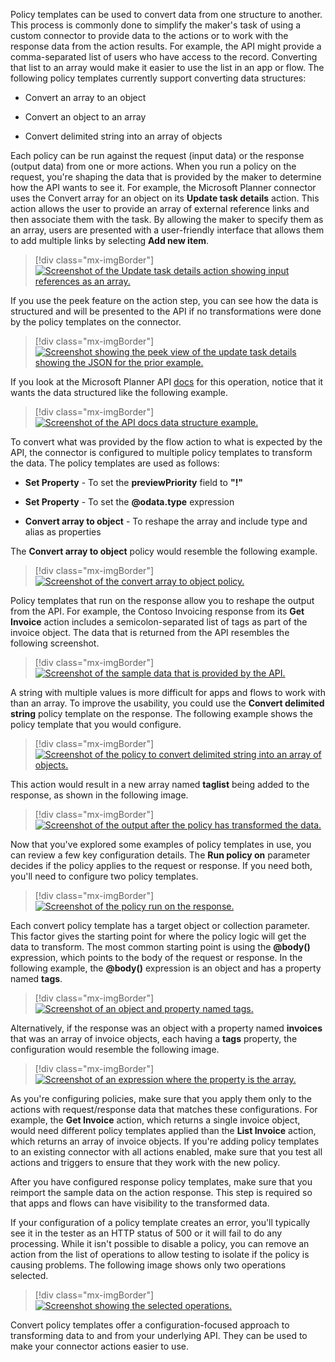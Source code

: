 Policy templates can be used to convert data from one structure to another. This process is commonly done to simplify the maker's task of using a custom connector to provide data to the actions or to work with the response data from the action results. For example, the API might provide a comma-separated list of users who have access to the record. Converting that list to an array would make it easier to use the list in an app or flow. The following policy templates currently support converting data structures:

-   Convert an array to an object

-   Convert an object to an array

-   Convert delimited string into an array of objects

Each policy can be run against the request (input data) or the response (output data) from one or more actions. When you run a policy on the request, you're shaping the data that is provided by the maker to determine how the API wants to see it. For example, the Microsoft Planner connector uses the Convert array for an object on its **Update task details** action. This action allows the user to provide an array of external reference links and then associate them with the task. By allowing the maker to specify them as an array, users are presented with a user-friendly interface that allows them to add multiple links by selecting **Add new item**.

> [!div class="mx-imgBorder"]
> [![Screenshot of the Update task details action showing input references as an array.](../media/update-task-details.png)](../media/update-task-details.png#lightbox)

If you use the peek feature on the action step, you can see how the data is structured and will be presented to the API if no transformations were done by the policy templates on the connector.

> [!div class="mx-imgBorder"]
> [![Screenshot showing the peek view of the update task details showing the JSON for the prior example.](../media/peek-feature.png)](../media/peek-feature.png#lightbox)

If you look at the Microsoft Planner API [docs](https://docs.microsoft.com/graph/api/plannertaskdetails-update?view=graph-rest-1.0&tabs=http/?azure-portal=true) for this operation, notice that it wants the data structured like the following example.

> [!div class="mx-imgBorder"]
> [![Screenshot of the API docs data structure example.](../media/data-structure.png)](../media/data-structure.png#lightbox)

To convert what was provided by the flow action to what is expected by the API, the connector is configured to  multiple policy templates to transform the data. The policy templates are used as follows:

-   **Set Property** - To set the **previewPriority** field to **"!"**

-   **Set Property** - To set the **@odata.type** expression

-   **Convert array to object** - To reshape the array and include type and alias as properties

The **Convert array to object** policy would resemble the following example.

> [!div class="mx-imgBorder"]
> [![Screenshot of the convert array to object policy.](../media/convert-array-object.png)](../media/convert-array-object.png#lightbox)

Policy templates that run on the response allow you to reshape the output from the API. For example, the Contoso Invoicing response from its **Get Invoice** action includes a semicolon-separated list of tags as part of the invoice object. The data that is returned from the API resembles the following screenshot.

> [!div class="mx-imgBorder"]
> [![Screenshot of the sample data that is provided by the API.](../media/data-returned.png)](../media/data-returned.png#lightbox)

A string with multiple values is more difficult for apps and flows to work with than an array. To improve the usability, you could use the **Convert delimited string** policy template on the response. The following example shows the policy template that you would configure.

> [!div class="mx-imgBorder"]
> [![Screenshot of the policy to convert delimited string into an array of objects.](../media/policy-template.png)](../media/policy-template.png#lightbox)

This action would result in a new array named **taglist** being added to the response, as shown in the following image.

> [!div class="mx-imgBorder"]
> [![Screenshot of the output after the policy has transformed the data.](../media/taglist-array.png)](../media/taglist-array.png#lightbox)

Now that you've explored some examples of policy templates in use, you can review a few key configuration details. The **Run policy on** parameter decides if the policy applies to the request or response. If you need both, you'll need to configure two policy templates.

> [!div class="mx-imgBorder"]
> [![Screenshot of the policy run on the response.](../media/response-run.png)](../media/response-run.png#lightbox)

Each convert policy template has a target object or collection parameter. This factor gives the starting point for where the policy logic will get the data to transform. The most common starting point is using the **@body()** expression, which points to the body of the request or response. In the following example, the **@body()** expression is an object and has a property named **tags**.

> [!div class="mx-imgBorder"]
> [![Screenshot of an object and property named tags.](../media/object.png)](../media/object.png#lightbox)

Alternatively, if the response was an object with a property named **invoices** that was an array of invoice objects, each having a **tags** property, the configuration would resemble the following image.

> [!div class="mx-imgBorder"]
> [![Screenshot of an expression where the property is the array.](../media/configuration.png)](../media/configuration.png#lightbox)

As you're configuring policies, make sure that you apply them only to the actions with request/response data that matches these configurations. For example, the **Get Invoice** action, which returns a single invoice object, would need different policy templates applied than the **List Invoice** action, which returns an array of invoice objects. If you're adding policy templates to an existing connector with all actions enabled, make sure that you test all actions and triggers to ensure that they work with the new policy.

After you have configured response policy templates, make sure that you reimport the sample data on the action response. This step is required so that apps and flows can have visibility to the transformed data.

If your configuration of a policy template creates an error, you'll typically see it in the tester as an HTTP status of 500 or it will fail to do any processing. While it isn't possible to disable a policy, you can remove an action from the list of operations to allow testing to isolate if the policy is causing problems. The following image shows only two operations selected.

> [!div class="mx-imgBorder"]
> [![Screenshot showing the selected operations.](../media/operations.png)](../media/operations.png#lightbox)

Convert policy templates offer a configuration-focused approach to transforming data to and from your underlying API. They can be used to make your connector actions easier to use.

